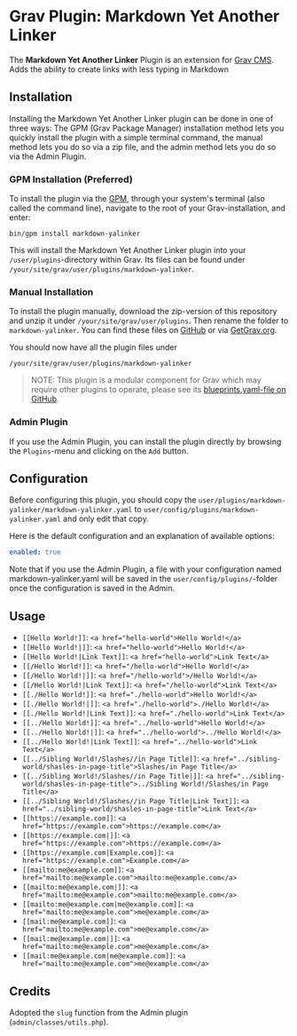 # Grav Plugin: Markdown Yet Another Linker

The **Markdown Yet Another Linker** Plugin is an extension for [Grav CMS](http://github.com/getgrav/grav). Adds the ability to create links with less typing in Markdown

## Installation

Installing the Markdown Yet Another Linker plugin can be done in one of three ways: The GPM (Grav Package Manager) installation method lets you quickly install the plugin with a simple terminal command, the manual method lets you do so via a zip file, and the admin method lets you do so via the Admin Plugin.

### GPM Installation (Preferred)

To install the plugin via the [GPM](http://learn.getgrav.org/advanced/grav-gpm), through your system's terminal (also called the command line), navigate to the root of your Grav-installation, and enter:

    bin/gpm install markdown-yalinker

This will install the Markdown Yet Another Linker plugin into your `/user/plugins`-directory within Grav. Its files can be found under `/your/site/grav/user/plugins/markdown-yalinker`.

### Manual Installation

To install the plugin manually, download the zip-version of this repository and unzip it under `/your/site/grav/user/plugins`. Then rename the folder to `markdown-yalinker`. You can find these files on [GitHub](https://github.com/HuidaeCho/grav-plugin-markdown-yalinker) or via [GetGrav.org](http://getgrav.org/downloads/plugins#extras).

You should now have all the plugin files under

    /your/site/grav/user/plugins/markdown-yalinker

> NOTE: This plugin is a modular component for Grav which may require other plugins to operate, please see its [blueprints.yaml-file on GitHub](https://github.com/HuidaeCho/grav-plugin-markdown-yalinker/blob/master/blueprints.yaml).

### Admin Plugin

If you use the Admin Plugin, you can install the plugin directly by browsing the `Plugins`-menu and clicking on the `Add` button.

## Configuration

Before configuring this plugin, you should copy the `user/plugins/markdown-yalinker/markdown-yalinker.yaml` to `user/config/plugins/markdown-yalinker.yaml` and only edit that copy.

Here is the default configuration and an explanation of available options:

```yaml
enabled: true
```

Note that if you use the Admin Plugin, a file with your configuration named markdown-yalinker.yaml will be saved in the `user/config/plugins/`-folder once the configuration is saved in the Admin.

## Usage

* `[[Hello World!]]`: `<a href="hello-world">Hello World!</a>`
* `[[Hello World!|]]`: `<a href="hello-world">Hello World!</a>`
* `[[Hello World!|Link Text]]`: `<a href="hello-world">Link Text</a>`
* `[[/Hello World!]]`: `<a href="/hello-world">Hello World!</a>`
* `[[/Hello World!|]]`: `<a href="/hello-world">/Hello World!</a>`
* `[[/Hello World!|Link Text]]`: `<a href="/hello-world">Link Text</a>`
* `[[./Hello World!]]`: `<a href="./hello-world">Hello World!</a>`
* `[[./Hello World!|]]`: `<a href="./hello-world">./Hello World!</a>`
* `[[./Hello World!|Link Text]]`: `<a href="./hello-world">Link Text</a>`
* `[[../Hello World!]]`: `<a href="../hello-world">Hello World!</a>`
* `[[../Hello World!|]]`: `<a href="../hello-world">../Hello World!</a>`
* `[[../Hello World!|Link Text]]`: `<a href="../hello-world">Link Text</a>`
* `[[../Sibling World!/Slashes//in Page Title]]`: `<a href="../sibling-world/shasles-in-page-title">Slashes/in Page Title</a>`
* `[[../Sibling World!/Slashes//in Page Title|]]`: `<a href="../sibling-world/shasles-in-page-title">../Sibling World!/Slashes/in Page Title</a>`
* `[[../Sibling World!/Slashes//in Page Title|Link Text]]`: `<a href="../sibling-world/shasles-in-page-title">Link Text</a>`
* `[[https://example.com]]`: `<a href="https://example.com">https://example.com</a>`
* `[[https://example.com|]]`: `<a href="https://example.com">https://example.com</a>`
* `[[https://example.com|Example.com]]`: `<a href="https://example.com">Example.com</a>`
* `[[mailto:me@example.com]]`: `<a href="mailto:me@example.com">mailto:me@example.com</a>`
* `[[mailto:me@example.com|]]`: `<a href="mailto:me@example.com">mailto:me@example.com</a>`
* `[[mailto:me@example.com|me@example.com]]`: `<a href="mailto:me@example.com">me@example.com</a>`
* `[[mail:me@example.com]]`: `<a href="mailto:me@example.com">me@example.com</a>`
* `[[mail:me@example.com|]]`: `<a href="mailto:me@example.com">me@example.com</a>`
* `[[mail:me@example.com|me@example.com]]`: `<a href="mailto:me@example.com">me@example.com</a>`

## Credits

Adopted the `slug` function from the Admin plugin (`admin/classes/utils.php`).
